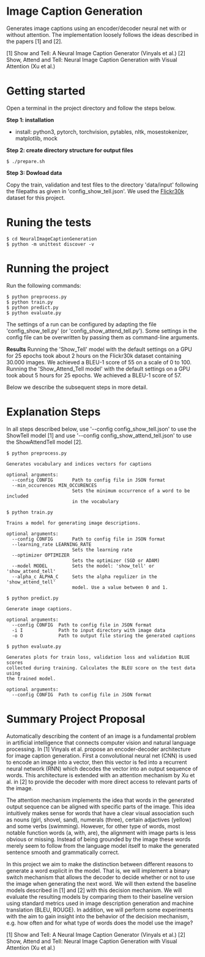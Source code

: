 # Image Caption Generation
Generates image captions using an encoder/decoder neural net with or without attention.
The implementation loosely follows the ideas described in the papers [1] and 
[2].

[1] Show and Tell: A Neural Image Caption Generator (Vinyals et al.)
[2] Show, Attend and Tell: Neural Image Caption Generation with Visual Attention (Xu et al.)

# Getting started

Open a terminal in the project directory and follow the steps below.

**Step 1: installation**

* install: python3, pytorch, torchvision, pytables, nltk, mosestokenizer, matplotlib, mock

**Step 2: create directory structure for output files**

```console
$ ./prepare.sh
```

**Step 3: Dowload data**

Copy the train, validation and test files to the directory 
'data/input' following the filepaths as given in 'config\_show\_tell.json'. 
We used the [Flickr30k](http://web.engr.illinois.edu/~bplumme2/Flickr30kEntities/) dataset for this project.


# Runing the tests

```console
$ cd NeuralImageCaptionGeneration
$ python -m unittest discover -v
```

# Running the project

Run the following commands:

```console
$ python preprocess.py 
$ python train.py
$ python predict.py
$ python evaluate.py
```

The settings of a run can be configured by adapting the file 'config\_show\_tell.py' (or 'config\_show\_attend\_tell.py'). Some settings in the config file can be overwritten by passing them as command-line arguments.

**Results**
Running the 'Show\_Tell' model with the default settings on a GPU for 25 epochs took about 2 hours on the Flickr30k dataset containing 30.000 images. We achieved a BLEU-1 score of 55 on a scale of 0 to 100. Running the 'Show\_Attend\_Tell model' with the default settings on a GPU took about 5 hours for 25 epochs. We achieved a BLEU-1 score of 57.

Below we describe the subsequent steps in more detail.

# Explanation Steps

In all steps described below, use '--config config\_show\_tell.json' to use the ShowTell model [1] and use '--config config\_show\_attend\_tell.json' to use the ShowAttendTell model [2].

```console
$ python preprocess.py 

Generates vocabulary and indices vectors for captions

optional arguments:
  --config CONFIG       Path to config file in JSON format
  --min_occurences MIN_OCCURENCES
                        Sets the minimum occurrence of a word to be included
                        in the vocabulary

```

```console
$ python train.py

Trains a model for generating image descriptions.

optional arguments:
  --config CONFIG       Path to config file in JSON format 
  --learning_rate LEARNING_RATE
                        Sets the learning rate
  --optimizer OPTIMIZER
                        Sets the optimizer (SGD or ADAM) 
  --model MODEL         Sets the model: 'show_tell' or 'show_attend_tell'
  --alpha_c ALPHA_C     Sets the alpha regulizer in the 'show_attend_tell'
                        model. Use a value between 0 and 1.
```

```console
$ python predict.py

Generate image captions.

optional arguments:
  --config CONFIG  Path to config file in JSON format
  -i I             Path to input directory with image data
  -o O             Path to output file storing the generated captions

```

```console
$ python evaluate.py

Generates plots for train loss, validation loss and validation BLUE scores
collected during training. Calculates the BLEU score on the test data using
the trained model.

optional arguments:
  --config CONFIG  Path to config file in JSON format 
```

# Summary Project Proposal

Automatically describing the content of an image is a fundamental problem in artificial intelligence that connects computer vision and natural language processing. In [1] Vinyals et al. propose an encoder-decoder architecture for image caption generation. First a convolutional neural net (CNN) is used to encode an image into a vector, then this vector is fed into a recurrent neural network (RNN) which decodes the vector into an output sequence of words. This architecture is extended with an attention mechanism by Xu et al. in [2] to provide the decoder with more direct access to relevant parts of the image.

The attention mechanism implements the idea that words in the generated output sequence can be aligned with specific parts of the image. This idea intuitively makes sense for words that have a clear visual association such as nouns (girl, shovel, sand), numerals (three), certain adjactives (yellow) and some verbs (swimming). However, for other type of words, most notable function words (a, with, are), the alignment with image parts is less obvious or missing. Instead of being grounded by the image these words merely seem to follow from the language model itself to make the generated sentence smooth and grammatically correct.

In this project we aim to make the distinction between different reasons to generate a word explicit in the model. That is, we will implement a binary switch mechanism that allows the decoder to decide whether or not to use the image when generating the next word. We will then extend the baseline models described in [1] and [2] with this decision mechanism. We will evaluate the resulting models by comparing them to their baseline version using standard metrics used in image description generation and machine translation (BLEU, ROUGE). In addition, we will perform some experiments with the aim to gain insight into the behavior of the decision mechanism, e.g. how often and for what type of words does the model use the image?
  
[1] Show and Tell: A Neural Image Caption Generator (Vinyals et al.)
[2] Show, Attend and Tell: Neural Image Caption Generation with Visual Attention (Xu et al.)

